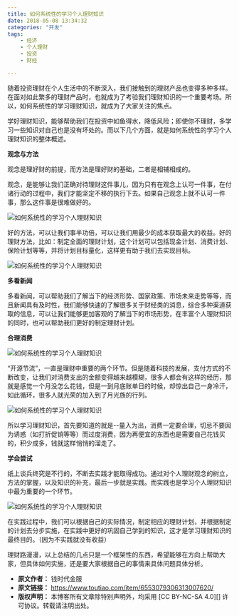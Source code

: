 ```yaml
---
title: 如何系统性的学习个人理财知识
date: 2018-05-08 13:34:32
categories: "开发"
tags:
	- 经济
	- 个人理财
	- 投资
	- 财经

---
```


随着投资理财在个人生活中的不断深入，我们接触到的理财产品也变得多种多样。在面对如此繁多的理财产品时，也就成为了考验我们理财知识的一个重要考场。所以，如何系统性的学习理财知识，就成为了大家关注的焦点。

学好理财知识，能够帮助我们在投资中如鱼得水，降低风险；即使你不理财，多学习一些知识对自己也是没有坏处的。而以下几个方面，就是如何系统性的学习个人理财知识的整体概述。

**观念与方法**

观念是理好财的前提，而方法是理好财的基础，二者是相辅相成的。

观念，是能够让我们正确对待理财这件事儿，因为只有在观念上认可一件事，在付诸行动的过程中，我们才能坚定不移的执行下去。如果自己观念上就不认可一件事，那么这件事是很难做好的。

![如何系统性的学习个人理财知识][IRMU-FBJM-QRBR.jpg]

好的方法，可以让我们事半功倍，可以让我们用最少的成本获取最大的收益。好的理财方法，比如：制定全面的理财计划，这个计划可以包括现金计划、消费计划、保险计划等等，并将计划目标量化，这样更有助于我们去实现目标。

![如何系统性的学习个人理财知识][EBAE-JUVV-Y7FR.jpg]

**多看新闻**

多看新闻，可以帮助我们了解当下的经济形势、国家政策、市场未来走势等等，而且新闻具有及时性，我们能够快速的了解很多关于财经类的消息，综合多种渠道获取的信息，可以让我们能够更加客观的了解当下的市场形势，在丰富个人理财知识的同时，也可以帮助我们更好的制定理财计划。

**合理消费**

![如何系统性的学习个人理财知识][YNUV-MQFQ-MVMR.jpg]

“开源节流”，一直是理财中重要的两个环节。但是随着科技的发展，支付方式的不断改变，让我们对消费支出的金额变得越来越模糊，很多人都会有这样的经历，那就是感觉一个月没怎么花钱，但是一到月底账单日的时候，却惊出自己一身冷汗，如此循环，很多人就光荣的加入到了月光族的行列。

![如何系统性的学习个人理财知识][ZQNJ-VUMA-MUYM.jpg]

所以学习理财知识，首先要知道的就是--量入为出，消费一定要合理，切忌不要因为诱惑（如打折促销等等）而过度消费，因为再便宜的东西也是需要自己花钱买的，积少成多，钱就这样悄悄的溜走了。

**学会尝试**

纸上谈兵终究是不行的，不断去实践才能取得成功。通过对个人理财观念的树立，方法的掌握，以及知识的补充，最后一步就是实践。而实践也是学习个人理财知识中最为重要的一个环节。

![如何系统性的学习个人理财知识][ERIJ-BZA3-2QZA.jpg]

在实践过程中，我们可以根据自己的实际情况，制定相应的理财计划，并根据制定的计划去分步实施，在实践中更好的巩固自己学到的知识，这才是学习理财知识的最终目的。（因为不实践就没有收益）

理财路漫漫，以上总结的几点只是一个框架性的东西，希望能够在方向上帮助大家，但具体如何实施，还是要大家根据自己的事情来具体问题具体分析。


[IRMU-FBJM-QRBR.jpg]: /pro/os/crawler/IRMU-FBJM-QRBR.jpg
[EBAE-JUVV-Y7FR.jpg]: /pro/os/crawler/EBAE-JUVV-Y7FR.jpg
[YNUV-MQFQ-MVMR.jpg]: /pro/os/crawler/YNUV-MQFQ-MVMR.jpg
[ZQNJ-VUMA-MUYM.jpg]: /pro/os/crawler/ZQNJ-VUMA-MUYM.jpg
[ERIJ-BZA3-2QZA.jpg]: /pro/os/crawler/ERIJ-BZA3-2QZA.jpg
 *  **原文作者：** 钱时代金服
 *  **原文链接：** https://www.toutiao.com/item/6553079306313007620/
 *  **版权声明：** 本博客所有文章除特别声明外，均采用 [CC BY-NC-SA 4.0][] 许可协议。转载请注明出处。